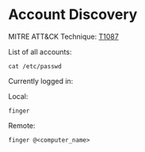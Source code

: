 # Account Discovery

MITRE ATT&CK Technique: [T1087](https://attack.mitre.org/wiki/Technique/T1087)

List of all accounts:

    cat /etc/passwd

Currently logged in:

Local:

    finger

Remote:

    finger @<computer_name>
